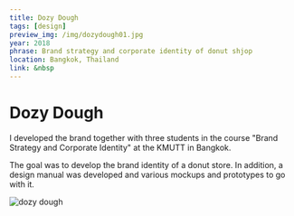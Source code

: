 ```yaml
---
title: Dozy Dough
tags: [design]
preview_img: /img/dozydough01.jpg
year: 2018
phrase: Brand strategy and corporate identity of donut shjop
location: Bangkok, Thailand
link: &nbsp
---
```


# Dozy Dough

I developed the brand together with three students
in the course "Brand Strategy and Corporate Identity" at the
KMUTT in Bangkok.

The goal was to develop the brand identity of a donut store.
In addition, a design manual was developed
and various mockups and prototypes to go with it.

![dozy dough](/img/dozydough02.png)
